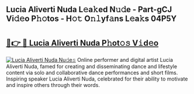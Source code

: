 ## Lucia Aliverti Nuda L𝚎a𝚔ed N𝚞𝚍e - Part-gCJ Vi𝚍𝚎o P𝚑𝚘tos - H𝚘𝚝 O𝚗𝚕yf𝚊ns L𝚎a𝚔s 04P5Y

# <h2><a href="http://kf1c96o.oniu.top/?m=Lucia+Aliverti+Nuda">🔗👉 🔴 Lucia Aliverti Nuda P𝚑ot𝚘𝚜 V𝚒d𝚎o</a></h2>

[![Lucia Aliverti Nuda Nu𝚍e𝚜](https://i.imgur.com/0qMVB7G.gif)](http://kf1c96o.oniu.top/?m=Lucia+Aliverti+Nuda)
Online performer and digital artist Lucia Aliverti Nuda, famed for creating and disseminating dance and lifestyle content via solo and collaborative dance performances and short films. Inspiring speaker Lucia Aliverti Nuda, celebrated for their ability to motivate and inspire others through their words.  
